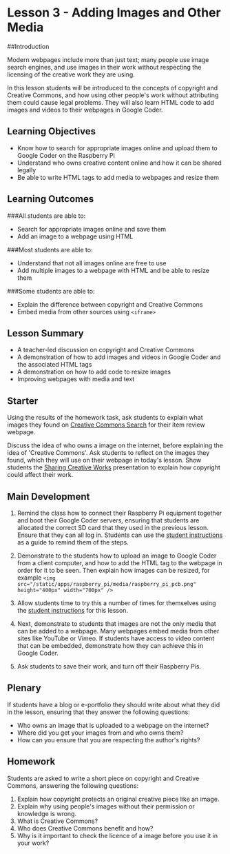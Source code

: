 # Lesson 3 - Adding Images and Other Media

##Introduction

Modern webpages include more than just text; many people use image search engines, and use images in their work without respecting the licensing of the creative work they are using.

In this lesson students will be introduced to the concepts of copyright and Creative Commons, and how using other people's work without attributing them could cause legal problems. They will also learn HTML code to add images and videos to their webpages in Google Coder.

## Learning Objectives

- Know how to search for appropriate images online and upload them to Google Coder on the Raspberry Pi
- Understand who owns creative content online and how it can be shared legally
- Be able to write HTML tags to add media to webpages and resize them


## Learning Outcomes

###All students are able to:

- Search for appropriate images online and save them
- Add an image to a webpage using HTML

###Most students are able to:

- Understand that not all images online are free to use
- Add multiple images to a webpage with HTML and be able to resize them


###Some students are able to:

- Explain the difference between copyright and Creative Commons
- Embed media from other sources using `<iframe>`



## Lesson Summary

- A teacher-led discussion on copyright and Creative Commons
- A demonstration of how to add images and videos in Google Coder and the associated HTML tags
- A demonstration on how to add code to resize images
- Improving webpages with media and text


## Starter

Using the results of the homework task, ask students to explain what images they found on [Creative Commons Search](http://search.creativecommons.org) for their item review webpage. 

Discuss the idea of who owns a image on the internet, before explaining the idea of 'Creative Commons'. Ask students to reflect on the images they found, which they will use on their webpage in today's lesson. Show students the [Sharing Creative Works](http://wiki.creativecommons.org/Sharing_Creative_Works) presentation to explain how copyright could affect their work.


## Main Development

1. Remind the class how to connect their Raspberry Pi equipment together and boot their Google Coder servers, ensuring that students are allocated the correct SD card that they used in the previous lesson. Ensure that they can all log in. Students can use the [student instructions](worksheet.md) as a guide to remind them of the steps.

2. Demonstrate to the students how to upload an image to Google Coder from a client computer, and how to add the HTML tag to the webpage in order for it to be seen. Then explain how images can be resized, for example `<img src="/static/apps/raspberry_pi/media/raspberry_pi_pcb.png" height="400px" width="700px" />`

3. Allow students time to try this a number of times for themselves using the [student instructions](worksheet.md) for this lesson.

4. Next, demonstrate to students that images are not the only media that can be added to a webpage. Many webpages embed media from other sites like YouTube or Vimeo. If students have access to video content that can be embedded, demonstrate how they can achieve this in Google Coder. 

5. Ask students to save their work, and turn off their Raspberry Pis.

## Plenary

If students have a blog or e-portfolio they should write about what they did in the lesson, ensuring that they answer the following questions:

- Who owns an image that is uploaded to a webpage on the internet?
- Where did you get your images from and who owns them?
- How can you ensure that you are respecting the author's rights?

## Homework

Students are asked to write a short piece on copyright and Creative Commons, answering the following questions:

1. Explain how copyright protects an original creative piece like an image.
2. Explain why using people's images without their permission or knowledge is wrong.
3. What is Creative Commons?
4. Who does Creative Commons benefit and how?
5. Why is it important to check the licence of a image before you use it in your work?




